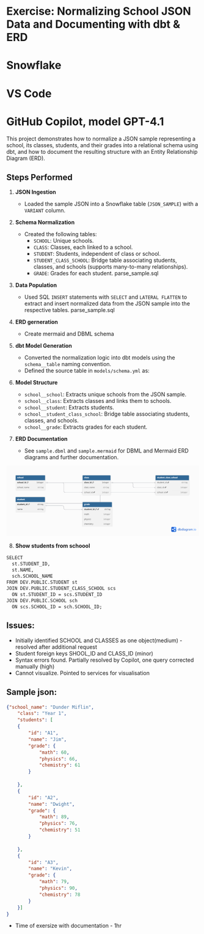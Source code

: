 # Exercise: Normalizing School JSON Data and Documenting with dbt & ERD 
# Snowflake
# VS Code
# GitHub Copilot, model GPT-4.1

This project demonstrates how to normalize a JSON sample representing a school, its classes, students, and their grades into a relational schema using dbt, and how to document the resulting structure with an Entity Relationship Diagram (ERD).

## Steps Performed

1. **JSON Ingestion**
   - Loaded the sample JSON into a Snowflake table (`JSON_SAMPLE`) with a `VARIANT` column.

1. **Schema Normalization**
   - Created the following tables:
     - `SCHOOL`: Unique schools.
     - `CLASS`: Classes, each linked to a school.
     - `STUDENT`: Students, independent of class or school.
     - `STUDENT_CLASS_SCHOOL`: Bridge table associating students, classes, and schools (supports many-to-many relationships).
     - `GRADE`: Grades for each student.
     parse_sample.sql

1. **Data Population**
   - Used SQL `INSERT` statements with `SELECT` and `LATERAL FLATTEN` to extract and insert normalized data from the JSON sample into the respective tables.
   parse_sample.sql

1. **ERD gerneration**
    - Create mermaid and DBML schema

1. **dbt Model Generation**
   - Converted the normalization logic into dbt models using the `schema__table` naming convention.
   - Defined the source table in `models/schema.yml` as:

6. **Model Structure**
   - `school__school`: Extracts unique schools from the JSON sample.
   - `school__class`: Extracts classes and links them to schools.
   - `school__student`: Extracts students.
   - `school__student_class_school`: Bridge table associating students, classes, and schools.
   - `school__grade`: Extracts grades for each student.

7. **ERD Documentation**
   - See `sample.dbml` and `sample.mermaid` for DBML and Mermaid ERD diagrams and further documentation.

![Diagram](diagram.png)

8. **Show students from schoool** 

```
SELECT
  st.STUDENT_ID,
  st.NAME,
  sch.SCHOOL_NAME
FROM DEV.PUBLIC.STUDENT st
JOIN DEV.PUBLIC.STUDENT_CLASS_SCHOOL scs
  ON st.STUDENT_ID = scs.STUDENT_ID
JOIN DEV.PUBLIC.SCHOOL sch
  ON scs.SCHOOL_ID = sch.SCHOOL_ID;
```    


## Issues:
  - Initially identified SCHOOL and CLASSES as one object(medium) - resolved after additional request 
  - Student foreign keys SHOOL_ID and CLASS_ID  (minor)
  - Syntax errors found. Partially resolved by Copilot, one query corrected manually (high)
  - Cannot visualize. Pointed to services for visualisation

## Sample json:
```json
{"school_name": "Dunder Miflin",
    "class": "Year 1",
    "students": [
    {
        "id": "A1",
        "name": "Jim",
        "grade": {
            "math": 60,
            "physics": 66,
            "chemistry": 61
        }
  
    },
    {
        "id": "A2",
        "name": "Dwight",
        "grade": {
            "math": 89,
            "physics": 76,
            "chemistry": 51
        }
        
    },
    {
        "id": "A3",
        "name": "Kevin",
        "grade": {
            "math": 79,
            "physics": 90,
            "chemistry": 78
        }
    }]
}
```

- Time of exersize with documentation - 1hr